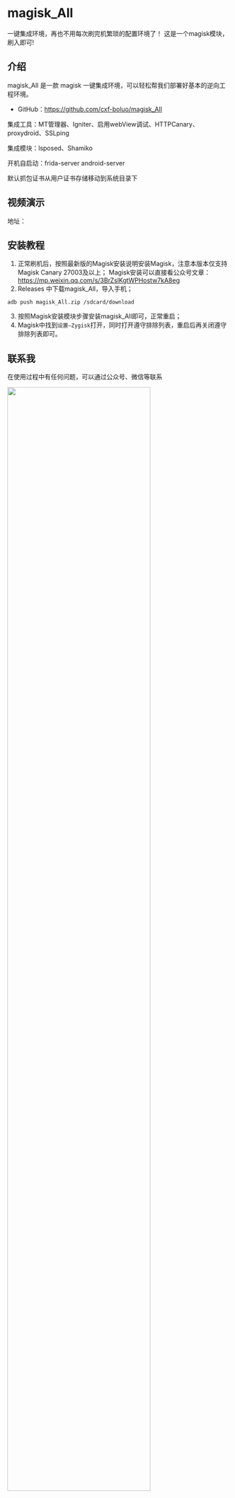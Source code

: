 # magisk_All
一键集成环境，再也不用每次刷完机繁琐的配置环境了！
这是一个magisk模块，刷入即可!

## 介绍

magisk_All 是一款 magisk 一键集成环境，可以轻松帮我们部署好基本的逆向工程环境。

- GitHub：https://github.com/cxf-boluo/magisk_All

 集成工具：MT管理器、Igniter、启用webView调试、HTTPCanary、proxydroid、SSLping
 
 集成模块：lsposed、Shamiko
 
 开机自启动：frida-server  android-server
 
 默认抓包证书从用户证书存储移动到系统目录下

## 视频演示
地址：


## 安装教程

1. 正常刷机后，按照最新版的Magisk安装说明安装Magisk，注意本版本仅支持 Magisk Canary 27003及以上；
Magisk安装可以直接看公众号文章：https://mp.weixin.qq.com/s/3BrZslKgtWPHostw7kA8eg
2. Releases 中下载magisk_All，导入手机；
```
adb push magisk_All.zip /sdcard/download
```
3. 按照Magisk安装模块步骤安装magisk_All即可，正常重启；
4. Magisk中找到`设置—Zygisk`打开，同时打开遵守排除列表，重启后再关闭遵守排除列表即可。


## 联系我

在使用过程中有任何问题，可以通过公众号、微信等联系




<img src="https://user-images.githubusercontent.com/86091961/177965978-e2999674-7752-4c8e-84c4-6f11ddbaa838.png" width=80%   />


## Licenses
本工具禁止进行未授权商业用途，禁止二次开发后进行未授权商业用途。

本工具仅面向合法授权的企业安全建设行为，在使用本工具进行检测时，您应确保该行为符合当地的法律法规，并且已经取得了足够的授权。

如您在使用本工具的过程中存在任何非法行为，您需自行承担相应后果，我们将不承担任何法律及连带责任。

在使用本工具前，请您务必审慎阅读、充分理解各条款内容，限制、免责条款或者其他涉及您重大权益的条款可能会以加粗、加下划线等形式提示您重点注意。

除非您已充分阅读、完全理解并接受本协议所有条款，否则，请您不要使用本工具。您的使用行为或者您以其他任何明示或者默示方式表示接受本协议的，即视为您已阅读并同意本协议的约束。


